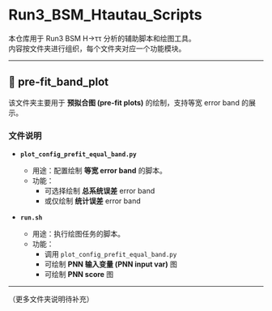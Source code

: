 # Run3_BSM_Htautau_Scripts

本仓库用于 Run3 BSM H→ττ 分析的辅助脚本和绘图工具。  
内容按文件夹进行组织，每个文件夹对应一个功能模块。

---

## 📂 pre-fit_band_plot

该文件夹主要用于 **预拟合图 (pre-fit plots)** 的绘制，支持等宽 error band 的展示。

### 文件说明

- **`plot_config_prefit_equal_band.py`**  
  - 用途：配置绘制 **等宽 error band** 的脚本。  
  - 功能：
    - 可选择绘制 **总系统误差** error band  
    - 或仅绘制 **统计误差** error band  

- **`run.sh`**  
  - 用途：执行绘图任务的脚本。  
  - 功能：
    - 调用 `plot_config_prefit_equal_band.py`  
    - 可绘制 **PNN 输入变量 (PNN input var)** 图  
    - 可绘制 **PNN score** 图  

---

（更多文件夹说明待补充）
